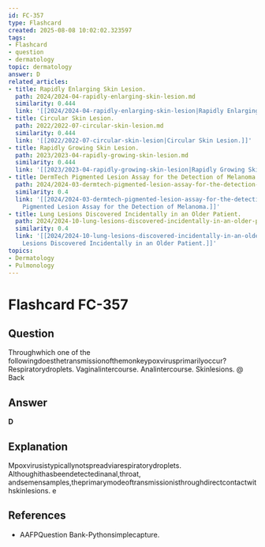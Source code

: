 ```yaml
---
id: FC-357
type: Flashcard
created: 2025-08-08 10:02:02.323597
tags:
- Flashcard
- question
- dermatology
topic: dermatology
answer: D
related_articles:
- title: Rapidly Enlarging Skin Lesion.
  path: 2024/2024-04-rapidly-enlarging-skin-lesion.md
  similarity: 0.444
  link: '[[2024/2024-04-rapidly-enlarging-skin-lesion|Rapidly Enlarging Skin Lesion.]]'
- title: Circular Skin Lesion.
  path: 2022/2022-07-circular-skin-lesion.md
  similarity: 0.444
  link: '[[2022/2022-07-circular-skin-lesion|Circular Skin Lesion.]]'
- title: Rapidly Growing Skin Lesion.
  path: 2023/2023-04-rapidly-growing-skin-lesion.md
  similarity: 0.444
  link: '[[2023/2023-04-rapidly-growing-skin-lesion|Rapidly Growing Skin Lesion.]]'
- title: DermTech Pigmented Lesion Assay for the Detection of Melanoma.
  path: 2024/2024-03-dermtech-pigmented-lesion-assay-for-the-detection-of-melanom.md
  similarity: 0.4
  link: '[[2024/2024-03-dermtech-pigmented-lesion-assay-for-the-detection-of-melanom|DermTech
    Pigmented Lesion Assay for the Detection of Melanoma.]]'
- title: Lung Lesions Discovered Incidentally in an Older Patient.
  path: 2024/2024-10-lung-lesions-discovered-incidentally-in-an-older-patient.md
  similarity: 0.4
  link: '[[2024/2024-10-lung-lesions-discovered-incidentally-in-an-older-patient|Lung
    Lesions Discovered Incidentally in an Older Patient.]]'
topics:
- Dermatology
- Pulmonology
---
```


# Flashcard FC-357

## Question

Throughwhich one of the followingdoesthetransmissionofthemonkeypoxvirusprimarilyoccur? Respiratorydroplets. Vaginalintercourse. Analintercourse. Skinlesions. @ Back

## Answer

**D**

## Explanation

Mpoxvirusistypicallynotspreadviarespiratorydroplets. Althoughithasbeendetectedinanal,throat, andsemensamples,theprimarymodeoftransmissionisthroughdirectcontactwithskinlesions. e

## References

- AAFPQuestion Bank-Pythonsimplecapture.

